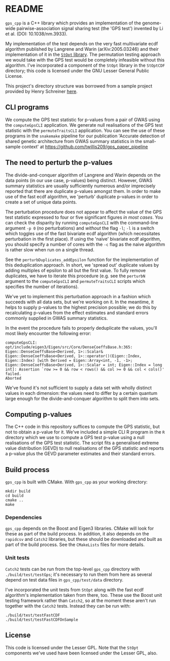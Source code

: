 # README

`gps_cpp` is a C++ library which provides an implementation of the genome-wide pairwise-association signal sharing test (the 'GPS test') invented by Li et al. (DOI: 10.1038/nm.3933).

My implementation of the test depends on the very fast multivariate ecdf algorithm published by Langrene and Warin (arXiv:2005.03246) and their implementation of it in the [`StOpt` library](https://gitlab.com/stochastic-control/StOpt). The permutation testing approach we would take with the GPS test would be completely infeasible without this algorithm. I've incorporated a component of the `StOpt` library in the `StOptCDF` directory; this code is licensed under the GNU Lesser General Public License.

This project's directory structure was borrowed from a sample project provided by Henry Schreiner [here](https://gitlab.com/CLIUtils/modern-cmake/-/tree/master/examples/extended-project).

## CLI programs

We compute the GPS test statistic for p-values from a pair of GWAS using the `computeGpsCLI` application. We generate null realisations of the GPS test statistic with the `permuteTraitsCLI` application. You can see the use of these programs in the `snakemake` pipeline for our publication 'Accurate detection of shared genetic architecture from GWAS summary statistics in the small-sample context' at https://github.com/twillis209/gps_paper_pipeline

## The need to perturb the p-values

The divide-and-conquer algorithm of Langrene and Warin depends on the data points (in our use case, p-values) being distinct. However, GWAS summary statistics are usually sufficiently numerous and/or imprecisely reported that there are duplicate p-values amongst them. In order to make use of the fast ecdf algorithm, we 'perturb' duplicate p-values in order to create a set of unique data points. 

The perturbation procedure does not appear to affect the value of the GPS test statistic expressed to four or five significant figures *in most cases*. You can check the disparity by running `computeGpsCLI` with the command-line argument `-p 0` (no perturbations) and *without* the flag `-l`; `-l` is a switch which toggles use of the fast bivariate ecdf algorithm (which necessitates perturbation in the first place). If using the 'naive' bivariate ecdf algorithm, you should specify a number of cores with the `-c` flag as the naive algorithm is rather slow when run on a single thread.

See the `perturbDuplicates_addEpsilon` function for the implementation of this deduplication approach. In short, we 'spread out' duplicate values by adding multiples of epsilon to all but the first value. To fully remove duplicates, we have to iterate this procedure (e.g. see the `perturbN` argument to the `computeGpsCLI` and `permuteTraitsCLI` scripts which specifies the number of iterations). 

We've yet to implement this perturbation approach in a fashion which succeeds with all data sets, but we're working on it. In the meantime, it helps to supply p-values to the highest precision possible; we do this by recalculating p-values from the effect estimates and standard errors commonly supplied in GWAS summary statistics.

In the event the procedure fails to properly deduplicate the values, you'll most likely encounter the following error:

```
computeGpsCLI: opt/include/eigen3/Eigen/src/Core/DenseCoeffsBase.h:365: Eigen::DenseCoeffsBase<Derived, 1>::Scalar& Eigen::DenseCoeffsBase<Derived, 1>::operator()(Eigen::Index, Eigen::Index) [with Derived = Eigen::Array<int, -1, -1>; Eigen::DenseCoeffsBase<Derived, 1>::Scalar = int; Eigen::Index = long int]: Assertion `row >= 0 && row < rows() && col >= 0 && col < cols()' failed.
Aborted
```

We've found it's not sufficient to supply a data set with wholly distinct values in each dimension: the values need to differ by a certain quantum large enough for the divide-and-conquer algorithm to split them into sets.

## Computing p-values

The C++ code in this repository suffices to compute the GPS statistic, but not to obtain a p-value for it. We've included a simple CLI R program in the `R` directory which we use to compute a GPS test p-value using a null realisations of the GPS test statistic. The script fits a generalised extreme value distribution (GEVD) to null realisations of the GPS statistic and reports a p-value plus the GEVD parameter estimates and their standard errors.

## Build process

`gps_cpp` is built with CMake. With `gps_cpp` as your working directory:

```
mkdir build
cd build
cmake ..
make
```

### Dependencies

`gps_cpp` depends on the Boost and Eigen3 libraries. CMake will look for these as part of the build process. In addition, it also depends on the `rapidcsv` and `Catch2` libraries, but these should be downloaded and built as part of the build process. See the `CMakeLists` files for more details.

### Unit tests

`Catch2` tests can be run from the top-level `gps_cpp` directory with `./build/test/testGps`; it's necessary to run them from here as several depend on test data files in `gps_cpp/test/data` directory.

I've incorporated the unit tests from `StOpt` along with the fast ecdf algorithm's implementation taken from there, too. These use the Boost unit testing framework rather than `Catch2`, so at the moment these aren't run together with the `Catch2` tests. Instead they can be run with:

```
./build/test/testFastCDF
./build/test/testFastCDFOnSample
```

## License

This code is licensed under the Lesser GPL. Note that the `StOpt` components we've used have been licensed under the Lesser GPL, also.
